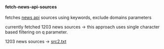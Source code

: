 #### fetch-news-api-sources

fetches [news api](https://newsapi.org/docs/endpoints/sources) sources using  keywords, exclude domains parameters

currently fetched 1203 news sources -> this approach uses single character based filtering on q parameter.

1203 news sources -> [src2.txt](https://github.com/Spectre-ak/fetch-news-api-sources/blob/main/src2.txt)
